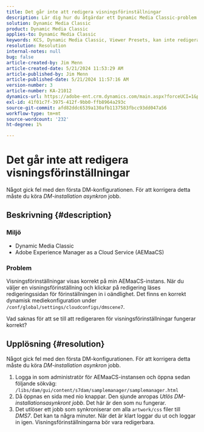 ```yaml
---
title: Det går inte att redigera visningsförinställningar
description: Lär dig hur du åtgärdar ett Dynamic Media Classic-problem där visningsförinställningarna listas korrekt på min Adobe Experience Manager as a Cloud Service-instans (AEMaaCS).
solution: Dynamic Media Classic
product: Dynamic Media Classic
applies-to: Dynamic Media Classic
keywords: KCS, Dynamic Media Classic, Viewer Presets, kan inte redigera, Adobe Experience Manager as a Cloud Service, AEMaaCS, felsökning
resolution: Resolution
internal-notes: null
bug: false
article-created-by: Jim Menn
article-created-date: 5/21/2024 11:53:29 AM
article-published-by: Jim Menn
article-published-date: 5/21/2024 11:57:16 AM
version-number: 3
article-number: KA-21012
dynamics-url: https://adobe-ent.crm.dynamics.com/main.aspx?forceUCI=1&pagetype=entityrecord&etn=knowledgearticle&id=66aa34b9-6817-ef11-9f8a-6045bd006268
exl-id: 41f01c7f-3975-412f-9bb0-ffb8964a293c
source-git-commit: afd82ddc6539a130afb1137583fbcc93dd047a56
workflow-type: tm+mt
source-wordcount: '232'
ht-degree: 1%

---
```


# Det går inte att redigera visningsförinställningar


Något gick fel med den första DM-konfigurationen. För att korrigera detta måste du köra *DM-installation asynkron* jobb.

## Beskrivning {#description}


### <b>Miljö</b>

- Dynamic Media Classic
- Adobe Experience Manager as a Cloud Service (AEMaaCS)




### <b>Problem</b>

Visningsförinställningar visas korrekt på min AEMaaCS-instans.
När du väljer en visningsförinställning och klickar på redigering läses redigeringssidan för förinställningen in i oändlighet.
Det finns en korrekt dynamisk mediekonfiguration under `/conf/global/settings/cloudconfigs/dmscene7`.

Vad saknas för att se till att redigeraren för visningsförinställningar fungerar korrekt?


## Upplösning {#resolution}


Något gick fel med den första DM-konfigurationen. För att korrigera detta måste du köra *DM-installation asynkron* jobb.

1. Logga in som administratör för AEMaaCS-instansen och öppna sedan följande sökväg: `/libs/dam/gui/content/s7dam/samplemanager/samplemanager.html`
2. Då öppnas en sida med nio knappar. Den sjunde anropas *Utlös DM-installationsasynkront jobb*. Det här är den som nu fungerar.
3. Det utlöser ett jobb som synkroniserar om alla `artwork/css` filer till *DMS7*. Det kan ta några minuter. När det är klart loggar du ut och loggar in igen. Visningsförinställningarna bör vara redigerbara.
